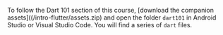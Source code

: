 To follow the Dart 101 section of this course, [download the companion assets]((/intro-flutter/assets.zip) and open the folder `dart101` in Android Studio or Visual Studio Code. You will find a series of `dart` files.